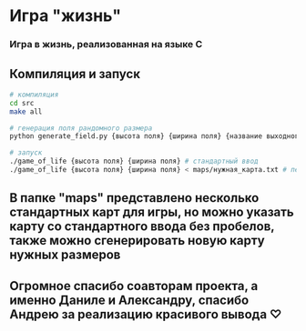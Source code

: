 # Игра "жизнь"

### Игра в жизнь, реализованная на языке C

## Компиляция и запуск

```bash
# компиляция
cd src
make all

# генерация поля рандомного размера
python generate_field.py {высота поля} {ширина поля} {название выходного файла | в случае пустой строки результат будет записан в maps/field.txt}

# запуск 
./game_of_life {высота поля} {ширина поля} # стандартный ввод
./game_of_life {высота поля} {ширина поля} < maps/нужная_карта.txt # перенаправление
```

## В папке "maps" представлено несколько стандартных карт для игры, но можно указать карту со стандартного ввода без пробелов, также можно сгенерировать новую карту нужных размеров

## Огромное спасибо соавторам проекта, а именно Даниле и Александру, спасибо Андрею за реализацию красивого вывода ♡
